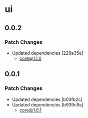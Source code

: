 # ui

## 0.0.2

### Patch Changes

- Updated dependencies [229a35e]
  - core@1.1.0

## 0.0.1

### Patch Changes

- Updated dependencies [b03fb2c]
- Updated dependencies [b939c9a]
  - core@1.0.1
